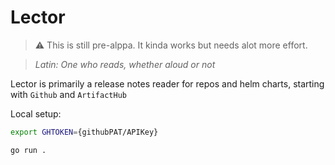 # Lector

>:warning: This is still pre-alppa. It kinda works but needs alot more effort.

>*Latin: One who reads, whether aloud or not* 

Lector is primarily a release notes reader for repos and helm charts, starting with `Github` and `ArtifactHub`

Local setup:

```BASH
export GHTOKEN={githubPAT/APIKey}

go run .
```




